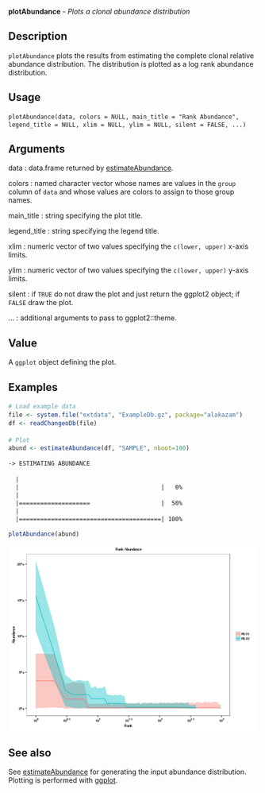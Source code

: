 





**plotAbundance** - *Plots a clonal abundance distribution*

Description
--------------------

`plotAbundance` plots the results from estimating the complete clonal relative 
abundance distribution. The distribution is plotted as a log rank abundance 
distribution.


Usage
--------------------
```
plotAbundance(data, colors = NULL, main_title = "Rank Abundance",
legend_title = NULL, xlim = NULL, ylim = NULL, silent = FALSE, ...)
```

Arguments
-------------------

data
:   data.frame returned by [estimateAbundance](estimateAbundance.md).

colors
:   named character vector whose names are values in the 
`group` column of `data` and whose values are 
colors to assign to those group names.

main_title
:   string specifying the plot title.

legend_title
:   string specifying the legend title.

xlim
:   numeric vector of two values specifying the 
`c(lower, upper)` x-axis limits.

ylim
:   numeric vector of two values specifying the 
`c(lower, upper)` y-axis limits.

silent
:   if `TRUE` do not draw the plot and just return the ggplot2 
object; if `FALSE` draw the plot.

...
:   additional arguments to pass to ggplot2::theme.



Value
-------------------

A `ggplot` object defining the plot.



Examples
-------------------

```R
# Load example data
file <- system.file("extdata", "ExampleDb.gz", package="alakazam")
df <- readChangeoDb(file)

# Plot
abund <- estimateAbundance(df, "SAMPLE", nboot=100)

```


```
-> ESTIMATING ABUNDANCE

  |                                              
  |                                        |   0%
  |                                              
  |====================                    |  50%
  |                                              
  |========================================| 100%

```


```R
plotAbundance(abund)
```

![4](plotAbundance-4.png)


See also
-------------------

See [estimateAbundance](estimateAbundance.md) for generating the input abundance distribution.
Plotting is performed with [ggplot](http://www.inside-r.org/packages/cran/ggplot2/docs/ggplot).



